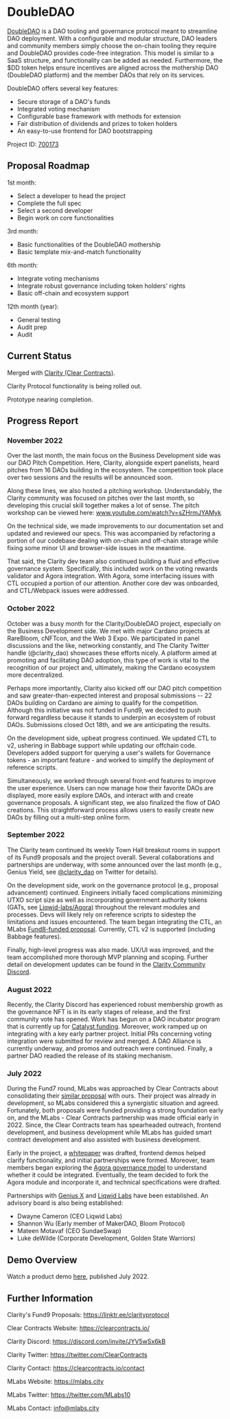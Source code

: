# DoubleDAO

[DoubleDAO](https://cardano.ideascale.com/c/idea/384243) is a DAO tooling and governance protocol meant to streamline DAO deployment. With a configurable and modular structure, DAO leaders and community members simply choose the on-chain tooling they require and DoubleDAO provides code-free integration. This model is similar to a SaaS structure, and functionality can be added as needed. Furthermore, the $DD token helps ensure incentives are aligned across the mothership DAO (DoubleDAO platform) and the member DAOs that rely on its services.

DoubleDAO offers several key features:

- Secure storage of a DAO's funds
- Integrated voting mechanism
- Configurable base framework with methods for extension
- Fair distribution of dividends and prizes to token holders
- An easy-to-use frontend for DAO bootstrapping

Project ID: [700173](https://docs.google.com/spreadsheets/u/0/d/1bfnWFa94Y7Zj0G7dtpo9W1nAYGovJbswipxiHT4UE3g/htmlview#)


## Proposal Roadmap


1st month:
* Select a developer to head the project
* Complete the full spec
* Select a second developer
* Begin work on core functionalities

3rd month:
* Basic functionalities of the DoubleDAO mothership
* Basic template mix-and-match functionality

6th month:
* Integrate voting mechanisms
* Integrate robust governance including token holders' rights
* Basic off-chain and ecosystem support

12th month (year):
* General testing
* Audit prep
* Audit


## Current Status

Merged with [Clarity (Clear Contracts)](https://clearcontracts.io/).

Clarity Protocol functionality is being rolled out.

Prototype nearing completion.


## Progress Report

### November 2022

Over the last month, the main focus on the Business Development side was our DAO Pitch Competition. Here, Clarity, alongside expert panelists, heard pitches from 16 DAOs building in the ecosystem. The competition took place over two sessions and the results will be announced soon. 

Along these lines, we also hosted a pitching workshop. Understandably, the Clarity community was focused on pitches over the last month, so developing this crucial skill together makes a lot of sense. The pitch workshop can be viewed here: www.youtube.com/watch?v=sZHrmJYAMyk

On the technical side, we made improvements to our documentation set and updated and reviewed our specs. This was accompanied by refactoring a portion of our codebase dealing with on-chain and off-chain storage while fixing some minor UI and browser-side issues in the meantime.

That said, the Clarity dev team also continued building a fluid and effective governance system.  Specifically, this included work on the voting rewards validator and Agora integration. With Agora, some interfacing issues with CTL occupied a portion of our attention. Another core dev was onboarded, and CTL/Webpack issues were addressed.

### October 2022

October was a busy month for the Clarity/DoubleDAO project, especially on the Business Development side. We met with major Cardano projects at RareBloom, cNFTcon, and the Web 3 Expo. We participated in panel discussions and the like, networking constantly, and The Clarity Twitter handle (@clarity_dao) showcases these efforts nicely. A platform aimed at promoting and facilitating DAO adoption, this type of work is vital to the recognition of our project and, ultimately, making the Cardano ecosystem more decentralized.

Perhaps more importantly, Clarity also kicked off our DAO pitch competition and saw greater-than-expected interest and proposal submissions -- 22 DAOs building on Cardano are aiming to qualify for the competition. Although this initiative was not funded in Fund9, we decided to push forward regardless because it stands to underpin an ecosystem of robust DAOs. Submissions closed Oct 18th, and we are anticipating the results.

On the development side, upbeat progress continued. We updated CTL to v2, ushering in Babbage support while updating our offchain code. Developers added support for querying a user's wallets for Governance tokens - an important feature - and worked to simplify the deployment of reference scripts.

Simultaneously, we worked through several front-end features to improve the user experience. Users can now manage how their favorite DAOs are displayed, more easily explore DAOs, and interact with and create governance proposals. A significant step, we also finalized the flow of DAO creations. This straightforward process allows users to easily create new DAOs by filling out a multi-step online form. 

### September 2022

The Clarity team continued its weekly Town Hall breakout rooms in support of its Fund9 proposals and the project overall. Several collaborations and partnerships are underway, with some announced over the last month (e.g., Genius Yield, see [@clarity_dao](https://twitter.com/clarity_dao) on Twitter for details).

On the development side, work on the governance protocol (e.g., proposal advancement) continued. Engineers initially faced complications minimizing UTXO script size as well as incorporating government authority tokens (GATs, see [Liqwid-labs/Agora](https://github.com/Liqwid-Labs/agora)) throughout the relevant modules and processes. Devs will likely rely on reference scripts to sidestep the limitations and issues encountered. The team began integrating the CTL, an MLabs [Fund8-funded proposal](https://bit.ly/3qO07S8). Currently, CTL v2 is supported (including Babbage features).

Finally, high-level progress was also made. UX/UI was improved, and the team accomplished more thorough MVP planning and scoping. Further detail on development updates can be found in the [Clarity Community Discord](http://bit.ly/38DT1cU).

### August 2022

Recently, the Clarity Discord has experienced robust membership growth as
the governance NFT is in its early stages of release, and the first community vote has opened.
Work has begun on a DAO incubator program that is currently up for [Catalyst
funding](https://cardano.ideascale.com/c/idea/414261). Moreover, work ramped up on
integrating with a key early partner project. Initial PRs concerning voting integration were
submitted for review and merged. A DAO Alliance is currently underway, and promos and outreach were
continued. Finally, a partner DAO readied the release of its staking mechanism.

### July 2022

During the Fund7 round, MLabs was approached by Clear Contracts about
consolidating their [similar proposal](https://cardano.ideascale.com/c/idea/382311) with ours.
Their project was already in development, so MLabs considered this a synergistic situation and
agreed. Fortunately, both proposals were funded providing a strong foundation early on, and the 
MLabs - Clear Contracts partnership was made official early in 2022. Since, the Clear Contracts 
team has spearheaded outreach, frontend development, and business development while MLabs has 
guided smart contract development and also assisted with business development. 

Early in the project, a [whitepaper](https://docsend.com/view/897694qig7qux37e) was drafted, frontend demos helped
clarify functionality, and initial partnerships were formed. Moreover, team members began
exploring the [Agora governance model](https://github.com/Liqwid-Labs/agora) to understand
whether it could be integrated. Eventually, the team decided to fork the Agora
module and incorporate it, and technical specifications were drafted.

Partnerships with [Genius X](https://www.genius-x.co/) and [Liqwid Labs](https://www.liqwid.finance/) have been established.
An advisory board is also being established:
* Dwayne Cameron (CEO Liqwid Labs)
* Shannon Wu (Early member of MakerDAO, Bloom Protocol)
* Mateen Motavaf (CEO SundaeSwap)
* Luke deWilde (Corporate Development, Golden State Warriors) 


## Demo Overview

Watch a product demo [here](https://www.loom.com/share/26cfdc4aa89d4611950e086a0ab0b800), published July 2022.


## Further Information

Clarity's Fund9 Proposals: https://linktr.ee/clarityprotocol

Clear Contracts Website: https://clearcontracts.io/

Clarity Discord: https://discord.com/invite/JYV5wSx6kB

Clarity Twitter: https://twitter.com/ClearContracts

Clarity Contact: https://clearcontracts.io/contact

MLabs Website: https://mlabs.city

MLabs Twitter: https://twitter.com/MLabs10

MLabs Contact: info@mlabs.city
